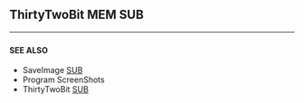 ## ThirtyTwoBit MEM SUB
---

### 

#### SEE ALSO
* SaveImage [SUB](./SUB.md)
* Program ScreenShots
* ThirtyTwoBit [SUB](./SUB.md)
